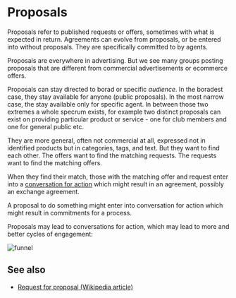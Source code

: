 # Proposals

Proposals refer to published requests or offers, sometimes with what is expected in return. Agreements can evolve from proposals, or be entered into without proposals. They are specifically committed to by agents.

Proposals are everywhere in advertising.  But we see many groups posting proposals that are different from commercial advertisements or ecommerce offers.

Proposals can stay directed to borad or specific *audience*. In the boradest case, they stay available for anyone (public proposals). In the most narrow case, the stay available only for specific agent. In between those two extremes a whole specrum exists, for example two distinct proposals can exist on providing particular product or service - one for club members and one for general public etc.

They are more general, often not commercial at all, expressed not in identified products but in categories, tags, and text.  But they want to find each other. The offers want to find the matching requests. The requests want to find the matching offers. 

When they find their match, those with the matching offer and request enter into a [conversation for action](cfa.html) which might result in an agreement, possibly an exchange agreement.

A proposal to do something might enter into conversation for action which might result in commitments for a process.

Proposals may lead to conversations for action, which may lead to more and better cycles of engagement:

![funnel](https://cloud.githubusercontent.com/assets/117439/11401215/144641f6-9357-11e5-8ddd-f01f5bcf4012.png)

## See also

* [Request for proposal (Wikipedia article)](https://en.wikipedia.org/wiki/Request_for_proposal)
